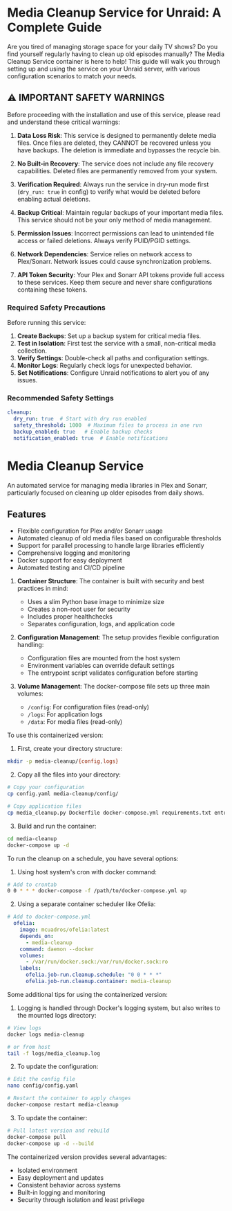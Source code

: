 # Media Cleanup Service for Unraid: A Complete Guide

Are you tired of managing storage space for your daily TV shows? Do you find yourself regularly having to clean up old episodes manually? The Media Cleanup Service container is here to help! This guide will walk you through setting up and using the service on your Unraid server, with various configuration scenarios to match your needs.

## ⚠️ IMPORTANT SAFETY WARNINGS

Before proceeding with the installation and use of this service, please read and understand these critical warnings:

1. **Data Loss Risk**: This service is designed to permanently delete media files. Once files are deleted, they CANNOT be recovered unless you have backups. The deletion is immediate and bypasses the recycle bin.

2. **No Built-in Recovery**: The service does not include any file recovery capabilities. Deleted files are permanently removed from your system.

3. **Verification Required**: Always run the service in dry-run mode first (`dry_run: true` in config) to verify what would be deleted before enabling actual deletions.

4. **Backup Critical**: Maintain regular backups of your important media files. This service should not be your only method of media management.

5. **Permission Issues**: Incorrect permissions can lead to unintended file access or failed deletions. Always verify PUID/PGID settings.

6. **Network Dependencies**: Service relies on network access to Plex/Sonarr. Network issues could cause synchronization problems.

7. **API Token Security**: Your Plex and Sonarr API tokens provide full access to these services. Keep them secure and never share configurations containing these tokens.

### Required Safety Precautions

Before running this service:

1. **Create Backups**: Set up a backup system for critical media files.
2. **Test in Isolation**: First test the service with a small, non-critical media collection.
3. **Verify Settings**: Double-check all paths and configuration settings.
4. **Monitor Logs**: Regularly check logs for unexpected behavior.
5. **Set Notifications**: Configure Unraid notifications to alert you of any issues.

### Recommended Safety Settings

```yaml
cleanup:
  dry_run: true  # Start with dry run enabled
  safety_threshold: 1000  # Maximum files to process in one run
  backup_enabled: true   # Enable backup checks
  notification_enabled: true  # Enable notifications
```

# Media Cleanup Service

An automated service for managing media libraries in Plex and Sonarr, particularly focused on cleaning up older episodes from daily shows.

## Features

- Flexible configuration for Plex and/or Sonarr usage
- Automated cleanup of old media files based on configurable thresholds
- Support for parallel processing to handle large libraries efficiently
- Comprehensive logging and monitoring
- Docker support for easy deployment
- Automated testing and CI/CD pipeline

1. **Container Structure**: The container is built with security and best practices in mind:
   - Uses a slim Python base image to minimize size
   - Creates a non-root user for security
   - Includes proper healthchecks
   - Separates configuration, logs, and application code

2. **Configuration Management**: The setup provides flexible configuration handling:
   - Configuration files are mounted from the host system
   - Environment variables can override default settings
   - The entrypoint script validates configuration before starting

3. **Volume Management**: The docker-compose file sets up three main volumes:
   - `/config`: For configuration files (read-only)
   - `/logs`: For application logs
   - `/data`: For media files (read-only)

To use this containerized version:

1. First, create your directory structure:
```bash
mkdir -p media-cleanup/{config,logs}
```

2. Copy all the files into your directory:
```bash
# Copy your configuration
cp config.yaml media-cleanup/config/

# Copy application files
cp media_cleanup.py Dockerfile docker-compose.yml requirements.txt entrypoint.sh media-cleanup/
```

3. Build and run the container:
```bash
cd media-cleanup
docker-compose up -d
```

To run the cleanup on a schedule, you have several options:

1. Using host system's cron with docker command:
```bash
# Add to crontab
0 0 * * * docker-compose -f /path/to/docker-compose.yml up
```

2. Using a separate container scheduler like Ofelia:
```yaml
# Add to docker-compose.yml
  ofelia:
    image: mcuadros/ofelia:latest
    depends_on:
      - media-cleanup
    command: daemon --docker
    volumes:
      - /var/run/docker.sock:/var/run/docker.sock:ro
    labels:
      ofelia.job-run.cleanup.schedule: "0 0 * * *"
      ofelia.job-run.cleanup.container: media-cleanup
```

Some additional tips for using the containerized version:

1. Logging is handled through Docker's logging system, but also writes to the mounted logs directory:
```bash
# View logs
docker logs media-cleanup

# or from host
tail -f logs/media_cleanup.log
```

2. To update the configuration:
```bash
# Edit the config file
nano config/config.yaml

# Restart the container to apply changes
docker-compose restart media-cleanup
```

3. To update the container:
```bash
# Pull latest version and rebuild
docker-compose pull
docker-compose up -d --build
```

The containerized version provides several advantages:
- Isolated environment
- Easy deployment and updates
- Consistent behavior across systems
- Built-in logging and monitoring
- Security through isolation and least privilege
